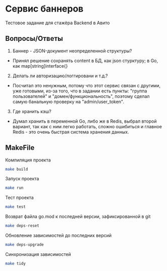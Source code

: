# Сервис баннеров

Тестовое задание для стажёра Backend в Авито

## Вопросы/Ответы

1. Баннер - JSON-документ неопределенной структуры?
- Принял решение сохранять content в БД, как json стурктуру; в Go, как map[string]interface{}

2. Делать ли авторизацию/логгировани и т.д.?
- Посчитал это ненужным, потому что этот сервис связан с другими, уже готовыми, из-за того, что в задании есть пункты: "группа пользователей" и "домен/функциональность", поэтому сделал самую банальную проверку на "admin/user_token".

3. Где хранить кэш?
- Думал хранить в переменной Go, либо же в Redis, выбрал второй вариант, так как с ним легко работать, сложно ошибиться и главное Redis - это очень быстрая система хранения данных.

## MakeFile

Компиляция проекта
```bash
make build
```

Запуск проекта
```bash
make run
```

Тест проекта
```bash
make test
```

Возврат файла go.mod к последней версии, зафиксированной в git
```bash
make deps-reset
```

Обновление зависимостей до последних версий
```bash
make deps-upgrade
```

Синхронизация зависимостей
```bash
make tidy
```
